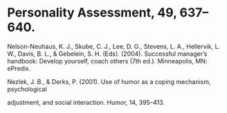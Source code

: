 # Personality Assessment, 49, 637–640.

Nelson-Neuhaus, K. J., Skube, C. J., Lee, D. G., Stevens, L. A., Hellervik, L. W., Davis, B. L., & Gebelein, S. H. (Eds). (2004). Successful manager’s handbook: Develop yourself, coach others (7th ed.). Minneapolis, MN: ePredix.

Nezlek, J. B., & Derks, P. (2001). Use of humor as a coping mechanism, psychological

adjustment, and social interaction. Humor, 14, 395–413.